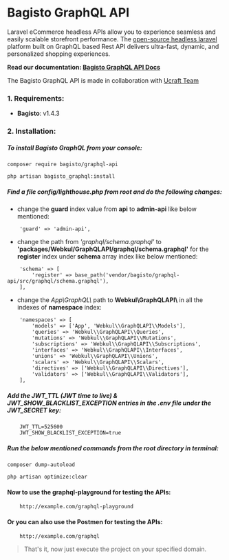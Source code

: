 # Bagisto GraphQL API

Laravel eCommerce headless APIs allow you to experience seamless and easily scalable storefront performance. The [open-source headless laravel](https://bagisto.com/en/headless-ecommerce/) platform built on GraphQL based Rest API delivers ultra-fast, dynamic, and personalized shopping experiences.

**Read our documentation: [Bagisto GraphQL API Docs](https://devdocs.bagisto.com/1.x/graphql-admin-api/)**


The Bagisto GraphQL API is made in collaboration with <a href="https://www.ucraft.com/">Ucraft Team</a>


### 1. Requirements:

* **Bagisto**: v1.4.3

### 2. Installation:

##### To install Bagisto GraphQL from your console:

~~~
composer require bagisto/graphql-api
~~~

~~~
php artisan bagisto_graphql:install
~~~

##### Find a file config/lighthouse.php from root and do the following changes:

* change the **guard** index value from **api** to **admin-api** like below mentioned:

~~~
    'guard' => 'admin-api',
~~~

* change the path from *'graphql/schema.graphql'* to **'packages/Webkul/GraphQLAPI/graphql/schema.graphql'** for the **register** index under **schema** array index like below mentioned:

~~~
    'schema' => [
        'register' => base_path('vendor/bagisto/graphql-api/src/graphql/schema.graphql'),
    ],
~~~

* change the *App\\GraphQL\\* path to **Webkul\\GraphQLAPI\\** in all the indexes of **namespace** index:

~~~
    'namespaces' => [
        'models' => ['App', 'Webkul\\GraphQLAPI\\Models'],
        'queries' => 'Webkul\\GraphQLAPI\\Queries',
        'mutations' => 'Webkul\\GraphQLAPI\\Mutations',
        'subscriptions' => 'Webkul\\GraphQLAPI\\Subscriptions',
        'interfaces' => 'Webkul\\GraphQLAPI\\Interfaces',
        'unions' => 'Webkul\\GraphQLAPI\\Unions',
        'scalars' => 'Webkul\\GraphQLAPI\\Scalars',
        'directives' => ['Webkul\\GraphQLAPI\\Directives'],
        'validators' => ['Webkul\\GraphQLAPI\\Validators'],
    ],
~~~

##### Add the JWT_TTL (JWT time to live) & JWT_SHOW_BLACKLIST_EXCEPTION entries in the .env file under the JWT_SECRET key:

~~~
    JWT_TTL=525600
    JWT_SHOW_BLACKLIST_EXCEPTION=true
~~~

##### Run the below mentioned commands from the root directory in terminal:

~~~
composer dump-autoload
~~~

~~~
php artisan optimize:clear
~~~

#### Now to use the graphql-playground for testing the APIs:

~~~
    http://example.com/graphql-playground
~~~

#### Or you can also use the Postmen for testing the APIs:

~~~
    http://example.com/graphql
~~~
> That's it, now just execute the project on your specified domain.
